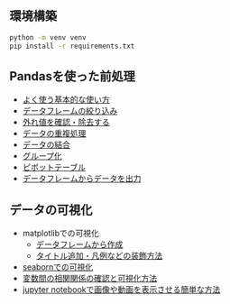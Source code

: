 ## 環境構築

```bash
python -m venv venv
pip install -r requirements.txt
```

## Pandasを使った前処理

- [よく使う基本的な使い方](code/pandas-read-display-merge.ipynb)
- [データフレームの絞り込み](code/pandas-dataframe-query.ipynb)
- [外れ値を確認・除去する](code/pandas-quantile.ipynb)
- [データの重複処理](code/pandas-duplicated-function.ipynb)
- [データの結合](code/pandas-merge-function.ipynb)
- [グループ化](code/pandas-groupby.ipynb)
- [ピボットテーブル](code/pandas-pivot-pivottable.ipynb)
- [データフレームからデータを出力](code/pandas-tocsv-toexcel.ipynb)

## データの可視化

  - matplotlibでの可視化
    - [データフレームから作成](code/matplotlib-dataframe-graph-various-typex.ipynb)
    - [タイトル追加・凡例などの装飾方法](code/matplotlib-graph-decoration.ipynb)
  - [seabornでの可視化](code/seaborn-graph-howtouse.ipynb)
  - [変数間の相関関係の確認と可視化方法](code/check-correlation.ipynb)
  - [jupyter notebookで画像や動画を表示させる簡単な方法](code/jupyternotebook-ipython-display.ipynb)